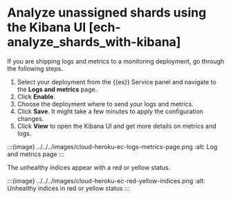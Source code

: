 # Analyze unassigned shards using the Kibana UI [ech-analyze_shards_with-kibana]

If you are shipping logs and metrics to a monitoring deployment, go through the following steps.

1. Select your deployment from the {{es}} Service panel and navigate to the **Logs and metrics** page.
2. Click **Enable**.
3. Choose the deployment where to send your logs and metrics.
4. Click **Save**. It might take a few minutes to apply the configuration changes.
5. Click **View** to open the Kibana UI and get more details on metrics and logs.

:::{image} ../../../images/cloud-heroku-ec-logs-metrics-page.png
:alt: Log and metrics page
:::

The unhealthy indices appear with a red or yellow status.

:::{image} ../../../images/cloud-heroku-ec-red-yellow-indices.png
:alt: Unhealthy indices in red or yellow status
:::

